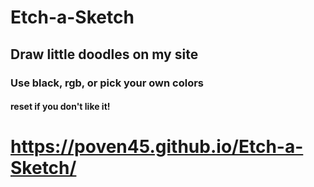 # Etch-a-Sketch
## Draw little doodles on my site
### Use black, rgb, or pick your own colors
#### reset if you don't like it!
# https://poven45.github.io/Etch-a-Sketch/

